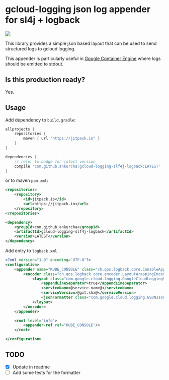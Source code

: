 # gcloud-logging json log appender for sl4j + logback

[![](https://jitpack.io/v/ankurcha/gcloud-logging-slf4j-logback.svg)](https://jitpack.io/#ankurcha/gcloud-logging-slf4j-logback)

This library provides a simple json based layout that can be used to send structured logs to gcloud logging.

This appender is particularly useful in [Google Container Engine](https://cloud.google.com/container-engine/)
where logs should be emitted to stdout.

## Is this production ready?

Yes.

## Usage

Add dependency to `build.gradle`:

```groovy
allprojects {
    repositories {
        maven { url "https://jitpack.io" }
    }
}

dependencies {
    // refer to badge for latest version
    compile 'com.github.ankurcha:gcloud-logging-slf4j-logback:LATEST'
}
```

or to maven `pom.xml`:

```xml
<repositories>
    <repository>
	    <id>jitpack.io</id>
		<url>https://jitpack.io</url>
	</repository>
</repositories>

<dependency>
    <groupId>com.github.ankurcha</groupId>
	<artifactId>gcloud-logging-slf4j-logback</artifactId>
	<version>LATEST</version>
</dependency>
```

Add entry to `logback.xml`

```xml
<?xml version="1.0" encoding="UTF-8"?>
<configuration>
    <appender name="KUBE_CONSOLE" class="ch.qos.logback.core.ConsoleAppender">
        <encoder class="ch.qos.logback.core.encoder.LayoutWrappingEncoder">
            <layout class="com.google.cloud.logging.GoogleCloudLoggingV2Layout">
                <appendLineSeparator>true</appendLineSeparator>
                <serviceName>@service-name@</serviceName>
                <serviceVersion>@git.sha@</serviceVersion>
                <jsonFormatter class="com.google.cloud.logging.GSONJsonFormatter"/>
            </layout>
        </encoder>
    </appender>

    <root level="info">
        <appender-ref ref="KUBE_CONSOLE"/>
    </root>

</configuration>

```

## TODO

* [x] Update in readme
* [ ] Add some tests for the formatter
